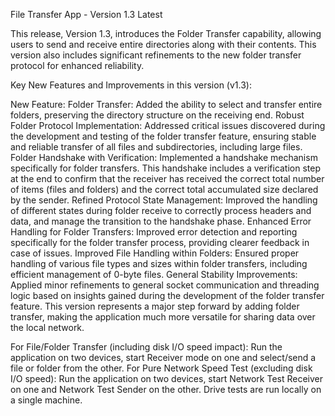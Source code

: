 File Transfer App - Version 1.3 Latest

This release, Version 1.3, introduces the Folder Transfer capability, allowing users to send and receive entire directories along with their contents. This version also includes significant refinements to the new folder transfer protocol for enhanced reliability.

Key New Features and Improvements in this version (v1.3):

New Feature: Folder Transfer: Added the ability to select and transfer entire folders, preserving the directory structure on the receiving end.
Robust Folder Protocol Implementation: Addressed critical issues discovered during the development and testing of the folder transfer feature, ensuring stable and reliable transfer of all files and subdirectories, including large files.
Folder Handshake with Verification: Implemented a handshake mechanism specifically for folder transfers. This handshake includes a verification step at the end to confirm that the receiver has received the correct total number of items (files and folders) and the correct total accumulated size declared by the sender.
Refined Protocol State Management: Improved the handling of different states during folder receive to correctly process headers and data, and manage the transition to the handshake phase.
Enhanced Error Handling for Folder Transfers: Improved error detection and reporting specifically for the folder transfer process, providing clearer feedback in case of issues.
Improved File Handling within Folders: Ensured proper handling of various file types and sizes within folder transfers, including efficient management of 0-byte files.
General Stability Improvements: Applied minor refinements to general socket communication and threading logic based on insights gained during the development of the folder transfer feature.
This version represents a major step forward by adding folder transfer, making the application much more versatile for sharing data over the local network.

For File/Folder Transfer (including disk I/O speed impact): Run the application on two devices, start Receiver mode on one and select/send a file or folder from the other.
For Pure Network Speed Test (excluding disk I/O speed): Run the application on two devices, start Network Test Receiver on one and Network Test Sender on the other.
Drive tests are run locally on a single machine.
